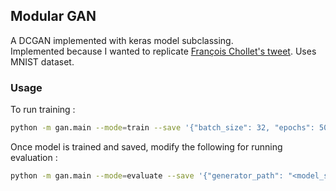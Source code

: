 ## Modular GAN 

A DCGAN implemented with keras model subclassing.   
Implemented because I wanted to replicate [François Chollet's tweet](https://twitter.com/fchollet/status/1250622989541838848). 
Uses MNIST dataset.

### Usage 
To run training : 

```bash
python -m gan.main --mode=train --save '{"batch_size": 32, "epochs": 50, "dataset": "mnist", "latent_dim": 100, "buffer_size": 60000}'
```

Once model is trained and saved, modify the following for running evaluation :

```bash
python -m gan.main --mode=evaluate --save '{"generator_path": "<model_save_path>", "latent_dim": 100, "num_images": 20}'
```
